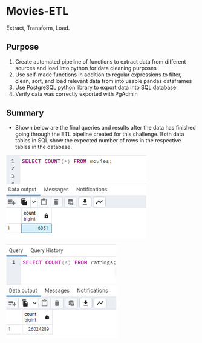# Movies-ETL
Extract, Transform, Load.

## Purpose
1. Create automated pipeline of functions to extract data from different sources and load into python for data cleaning purposes
2. Use self-made functions in addition to regular expressions to filter, clean, sort, and load relevant data from into usable pandas dataframes
3. Use PostgreSQL python library to export data into SQL database
4. Verify data was correctly exported with PgAdmin

## Summary
* Shown below are the final queries and results after the data has finished going through the ETL pipeline created for this challenge. Both data tables in SQL show the expected number of rows in the respective tables in the database.

![movies_query](Resources/movies_query.png)


![ratings_query](Resources/ratings_query.png)

